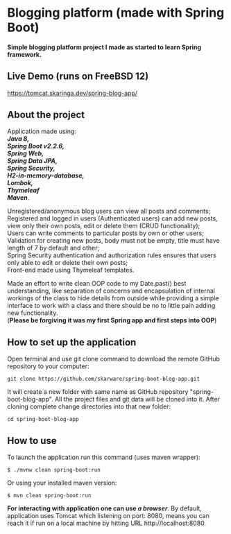 # Blogging platform (made with Spring Boot)
#### Simple blogging platform project I made as started to learn Spring framework.
## Live Demo (runs on FreeBSD 12)
https://tomcat.skaringa.dev/spring-blog-app/

## About the project
Application made using:\
 <i><b>Java 8,\
  Spring Boot v2.2.6,\
   Spring Web,\
    Spring Data JPA,\
     Spring Security,\
      H2-in-memory-database,\
       Lombok,\
       Thymeleaf\
        Maven</b></i>.
 
Unregistered/anonymous blog users can view all posts and comments;\
Registered and logged in users (Authenticated users) can add new posts, view only their own posts, edit or delete them (CRUD functionality);\
Users can write comments to particular posts by own or other users;\
Validation for creating new posts, body must not be empty, title must have length of 7 by default and other;\
Spring Security authentication and authorization rules ensures that users only able to edit or delete their own posts;\
Front-end made using Thymeleaf templates.

Made an effort to write clean OOP code to my Date.past() best understanding, like separation of concerns and encapsulation of internal workings of the class to hide details from outside while providing a simple interface to work with a class and there should be no to little pain adding new functionality.\
(<b>Please be forgiving it was my first Spring app and first steps into OOP</b>)

## How to set up the application

Open terminal and use git clone command to download the remote GitHub repository to your computer:
```
git clone https://github.com/skarware/spring-boot-blog-app.git
```
It will create a new folder with same name as GitHub repository "spring-boot-blog-app". All the project files and git data will be cloned into it. After cloning complete change directories into that new folder:
```
cd spring-boot-blog-app
```

## How to use

To launch the application run this command (uses maven wrapper):
```
$ ./mvnw clean spring-boot:run
```
Or using your installed maven version:
```
$ mvn clean spring-boot:run
```
<b>For interacting with application one can use <i>a browser</i></b>.
By default, application uses Tomcat which listening on port: 8080,
means you can reach it if run on a local machine by hitting URL http://localhost:8080.
